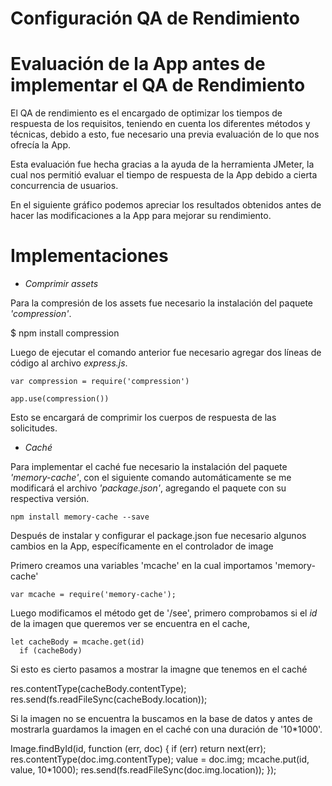 # Configuración QA de Rendimiento

# Evaluación de la App antes de implementar el QA de Rendimiento

El QA de rendimiento es el encargado de optimizar los tiempos de respuesta de los requisitos, teniendo en cuenta los diferentes métodos y técnicas, debido a esto, fue necesario una previa evaluación de lo que nos ofrecía la App.

Esta evaluación fue hecha gracias a la ayuda de la herramienta JMeter, la cual nos permitió evaluar el tiempo de respuesta de la App debido a cierta concurrencia de usuarios.

En el siguiente gráfico podemos apreciar los resultados obtenidos antes de hacer las modificaciones a la App para mejorar su rendimiento.

# Implementaciones

* _Comprimir assets_

Para la compresión de los assets fue necesario la instalación del paquete _'compression'_.

   $ npm install compression



Luego de ejecutar el comando anterior fue necesario agregar dos líneas de código al archivo _express.js_.

    var compression = require('compression')

    app.use(compression())

Esto se encargará de comprimir los cuerpos de respuesta de las solicitudes.

* _Caché_

Para implementar el caché fue necesario la instalación del paquete _'memory-cache'_, con el siguiente comando automáticamente se me modificará el archivo _'package.json'_, agregando el paquete con su respectiva versión.

    npm install memory-cache --save

Después de instalar y configurar el package.json fue necesario algunos cambios en la App, específicamente en el controlador de image

Primero creamos una variables 'mcache' en la cual importamos 'memory-cache'

    var mcache = require('memory-cache');

Luego modificamos el método get de '/see', primero comprobamos si el _id_ de la imagen que queremos ver se encuentra en el cache,

    let cacheBody = mcache.get(id)
      if (cacheBody)

Si esto es cierto pasamos a mostrar la imagne que tenemos en el caché

  res.contentType(cacheBody.contentType);
  res.send(fs.readFileSync(cacheBody.location));

Si la imagen no se encuentra la buscamos en la base de datos y antes de mostrarla guardamos la imagen en el caché con una duración de '10*1000'.

  Image.findById(id, function (err, doc) {
    if (err) return next(err);
      res.contentType(doc.img.contentType);
      value = doc.img;
      mcache.put(id, value, 10*1000);
      res.send(fs.readFileSync(doc.img.location));
  });
